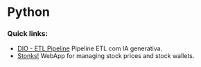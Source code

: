 # Python

### Quick links:
- [DIO - ETL Pipeline](dio_python_ETL_santander.ipynb) Pipeline ETL com IA generativa.
- [Stonks!](https://github.com/surtarso/stonks) WebApp for managing stock prices and stock wallets.
